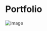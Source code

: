 # Portfolio
![image](https://github.com/Aryam2121/Portfolio/assets/144788392/b2fffae2-27a5-481d-bc11-bb5241649820)
